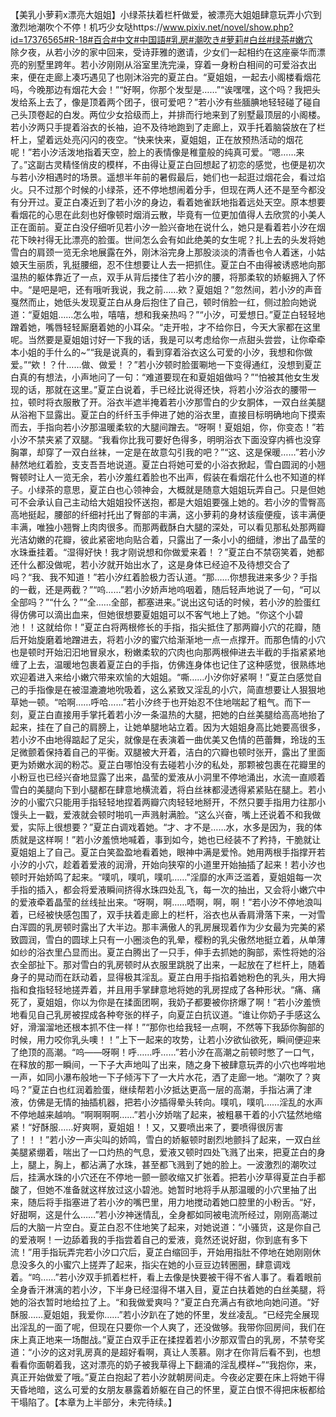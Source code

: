 【美乳小萝莉x漂亮大姐姐】小绿茶扶着栏杆做爱，被漂亮大姐姐肆意玩弄小穴到激烈地潮吹个不停！机巧少女哒https://www.pixiv.net/novel/show.php?id=17376565#R-18#百合#中文#中国語#乳房#潮吹き#萝莉#白丝#绿茶#嫩穴 　   除夕夜，从若小汐的家中回来，受诗菲雅的邀请，少女们一起相约在这座豪华而漂亮的别墅里跨年。若小汐刚刚从浴室里洗完澡，穿着一身粉白相间的可爱浴衣出来，便在走廊上凑巧遇见了也刚沐浴完的夏芷白。“夏姐姐，一起去小阁楼看烟花吗，今晚那边有烟花大会！”“好啊，你那个发型是……”“诶嘿嘿，这个吗？我把头发给系上去了，像是顶着两个团子，很可爱吧？”若小汐有些腼腆地轻轻碰了碰自己头顶卷起的白发。两位少女拾级而上，并排而行地来到了别墅最顶层的小阁楼。若小汐两只手提着浴衣的长袖，迫不及待地跑到了走廊上，双手托着脑袋放在了栏杆上，望着远处亮闪闪的夜空。“快来快来，夏姐姐，正在放预热活动的烟花呢！”若小汐活泼地指着天空，脸上的表情像是稚童般的纯真可爱。“嗯……来了。”这副古灵精怪俏皮的模样，不由得让夏芷白回想起了初恋的感觉，也便是初次与若小汐相遇时的场景。遥想半年前的暑假最后，她们也一起逛过烟花会，看过焰火。只不过那个时候的小绿茶，还不停地想闹着分手，但现在两人还不是至今都没有分开过。夏芷白凑近到了若小汐的身边，看着她雀跃地指着远处天空。原本想要看烟花的心思在此刻也好像顿时烟消云散，毕竟有一位更加值得人去欣赏的小美人正在面前。夏芷白没仔细听见若小汐一脸兴奋地在说什么，她只是看着若小汐在烟花下映衬得无比漂亮的脸蛋。世间怎么会有如此绝美的女生呢？扎上去的头发将她雪白的肩颈一览无余地展露在外，刚沐浴完身上那股淡淡的清香也令人着迷，小姑娘天生丽质，乳挺腰细，忍不住想要让人去一把抓住。夏芷白不由得被诱惑地向那温热的躯体靠近了一点，双手从背后搂住了若小汐的腰，将那柔软的娇躯拥入了怀中。“是吧是吧，还有哦听我说，我之前……欸？夏姐姐？”忽然间，若小汐的声音戛然而止，她低头发现夏芷白从身后抱住了自己，顿时俏脸一红，侧过脸向她说道：“夏姐姐……怎么啦，嘻嘻，想和我亲热吗？”“小汐，可爱想日。”夏芷白轻轻地蹭着她，嘴唇轻轻厮磨着她的小耳朵。“走开啦，才不给你日，今天大家都在这里呢。当然要是夏姐姐讨好一下我的话，我是可以考虑给你一点甜头尝尝，让你牵牵本小姐的手什么的~”“我是说真的，看到穿着浴衣这么可爱的小汐，我想和你做爱。”“欸！？什……做、做爱！？”若小汐顿时脸蛋唰地一下变得通红，没想到夏芷白真的有想法，小声地问了一句：“难道要现在和夏姐姐做吗？”“怕被其他女生发现的话，那就在这里。”夏芷白说着，手已经比说得还快，将若小汐浴衣的腰带一拉，顿时将衣服散了开。浴衣半遮半掩着若小汐那雪白的少女胴体，一双白丝美腿从浴袍下显露出。夏芷白的纤纤玉手伸进了她的浴衣里，直接目标明确地向下摸索而去，手指向若小汐那温暖柔软的大腿间蹭去。“呀啊！夏姐姐，你，你变态！”若小汐不禁夹紧了双腿。“我看你比我可要好色得多，明明浴衣下面没穿内裤也没穿胸罩，却穿了一双白丝袜，一定是在故意勾引我的吧？”“这、这是保暖……”若小汐赫然地红着脸，支支吾吾地说道。夏芷白将她可爱的小浴衣掀起，雪白圆润的小翘臀顿时让人一览无余，若小汐羞红着脸也不出声，假装在看烟花什么也不知道的样子。小绿茶的意思，夏芷白也心领神会，大概就是随意大姐姐玩弄自己。只是但她可不会承认自己主动给大姐姐投怀送抱，都是大姐姐要强上她的。若小汐的雪臀高高地挺起，腰部的纤细衬托出了臀部的丰满，这小萝莉的身材该瘦便瘦，该丰满便丰满，唯独小翘臀上肉肉很多。而那两截酥白大腿的深处，可以看见那私处那两瓣光洁幼嫩的花瓣，彼此紧密地向贴合着，只露出了一条小小的细缝，渗出了晶莹的水珠垂挂着。“湿得好快！我才刚说想和你做爱来着！？”夏芷白不禁窃笑着，她都还什么都没做呢，若小汐就开始出水了，这是身体已经迫不及待想交合了吗？“我、我不知道！”若小汐红着脸极力否认道。“那……你想我进来多少？手指的一截，还是两截？”“呜……”若小汐娇声地呜咽着，随后轻声地说了一句，“可以全部吗？”“什么？”“全……全部，都塞进来。”说出这句话的时候，若小汐的脸蛋红得仿佛可以滴出血来，但她很想要夏姐姐可以不客气地上了她。“你这个小碧池！！这就给你！”夏芷白将两根修长的手指，指尖抵住了那两瓣小穴的花瓣，随后开始旋磨着地蹭进去，将若小汐的蜜穴给渐渐地一点一点撑开。而那色情的小穴也是顿时开始汩汩地冒泉水，粉嫩柔软的穴肉也向那两根伸进去半截的手指紧紧地缠了上去，温暖地包裹着夏芷白的手指，仿佛连身体也记住了这种感觉，很熟练地欢迎着进入来给小嫩穴带来欢愉的大姐姐。“嘶……小汐你好紧啊！”夏芷白感觉自己的手指像是在被湿漉漉地吮吸着，这么紧致又淫乱的小穴，简直想要让人狠狠地草她一顿。“哈啊……呼哈……”若小汐终于也开始忍不住地喘起了粗气。而下一刻，夏芷白直接用手掌托着若小汐一条温热的大腿，把她的白丝美腿给高高地抬了起来，挂在了自己的肩膀上，让她单腿地站立着。因为大姐姐身高比她要高很多，若小汐不由地得踮起了足尖，就像是在表演着一曲优美又色情的芭蕾舞，玲珑的玉足微颤着保持着自己的平衡。双腿被大开着，洁白的穴瓣也顿时张开，露出了里面更为娇嫩水润的粉芯。夏芷白哪怕没有去碰若小汐的私处，那颗被包裹在花瓣里的小粉豆也已经兴奋地显露了出来，晶莹的爱液从小洞里不停地涌出，水流一直顺着雪白的美腿向下到小腿都在肆意地横流着，将白丝袜都浸透得紧紧贴在腿上。若小汐的小蜜穴只能用手指轻轻地捏着两瓣穴肉轻轻地掰开，不然只要手指用力往那小馒头上一戳，爱液就会顿时啪叽一声溅射满脸。“这么兴奋，嘴上还说着不和我做爱，实际上很想要？”夏芷白调戏着她。“才、才不是……水，水多是因为，我的体质就是这样啊！”若小汐羞愤地喊着，事到如今，她也已经装不了矜持，干脆就让夏姐姐上了自己。夏芷白笑盈盈地看着她，眼神中满是爱怜。她用两根手指撑开若小汐的小穴，趁着着爱液的润滑，开始向狭窄的小道里开始抽插了起来！若小汐也顿时开始娇鸣了起来。“噗叽，噗叽，噗叽……”淫靡的水声泛滥着，夏姐姐每一次手指的插入，都会将爱液瞬间挤得水珠四处乱飞，每一次的抽出，又会将小嫩穴中的爱液牵着晶莹的丝线扯出来。“呀啊，啊……唔啊，啊，啊！”若小汐不停地浪叫着，已经被快感包围了，双手扶着走廊上的栏杆，浴衣也从香肩滑落下来，一对雪白浑圆的乳房顿时露出了大半边。那丰满傲人的乳房展现着作为少女最为完美的紧致圆润，雪白的圆球上只有一小圈淡色的乳晕，樱粉的乳尖傲然地挺立着，从单薄如纱的浴衣里凸显而出。夏芷白腾出了一只手，伸手去抓她的胸部，索性将她的浴衣全部扯下。那对雪白的乳房顿时从衣服里跳脱了出来，一起放在了栏杆上，随着身子的晃动而在跃动着，显得极其淫乱。夏芷白用手指掐着她粉色的乳头，用大拇指和食指轻轻地搓弄着，并且用手掌肆意地将她的乳房捏成了各种形状。“痛、痛死了，夏姐姐，你以为你是在揉面团啊，我奶子都要被你挤爆了啊！”若小汐羞愤地看见自己乳房被捏成各种夸张的样子，向夏芷白抗议道。“谁让你奶子手感这么好，滑溜溜地还根本抓不住一样！”“那你也给我轻一点啊，不然等下我舔你胸部的时候，用力咬你乳头噢！！”上下一起来的攻势，让若小汐欲仙欲死，瞬间便迎来了绝顶的高潮。“呜——呀啊！呼……呼……”若小汐在高潮之前顿时憋了一口气，在释放的那一瞬间，一下子大声地叫了出来，随之身下被肆意玩弄的小穴也哗啦地一声，如同小瀑布般地一下子倾泻下了一大片水花，洒了走廊一地。“潮吹了？爽吗？”夏芷白也红润着脸蛋，继续帮若小汐抵达更高一层的高潮，手指沾满了津液，仿佛是无情的抽插机器，把若小汐插得晕头转向。噗叽，噗叽……淫乱的水声不停地越来越响。“啊啊啊啊……”若小汐娇喘了起来，被粗暴干着的小穴猛然地缩紧！“好酥服……好爽啊，夏姐姐！！又，又要喷出来了，要喷得很厉害了！！！”若小汐一声尖叫的娇鸣，雪白的娇躯顿时剧烈地颤抖了起来，一双白丝美腿紧绷着，喘出了一口灼热的气息，爱液又顿时四处飞溅了出来，把夏芷白的身上，腿上，胸上，都沾满了水珠，甚至都飞溅到了她的脸上。一波激烈的潮吹过后，挂满水珠的小穴还在不停地一颤一颤收缩又扩张着。把若小汐草得夏芷白手都酸了，但她不准备就这样放过这小碧池。她暂时地将手从那温暖的小穴里抽了出来，随后将手指塞进了若小汐的嘴巴里，用力地搅动着她口腔里的小粉舌。“好，好甜啊，这是什么……”若小汐神迷情乱，全身都如同被电流所经过，刚刚高潮过后的大脑一片空白。夏芷白忍不住地笑了起来，对她说道：“小骚货，这是你自己的爱液啊！一边舔着我的手指尝着自己的爱液，竟然还说好甜，你到底有多下流！”用手指玩弄完若小汐口穴后，夏芷白缩回手，开始用指肚不停地在她刚刚休息没多久的小蜜穴上搓弄了起来，指尖在她的小豆豆边转圈圈，肆意调戏着。“呜……”若小汐双手抓着栏杆，看上去像是快要被干得不省人事了。看着眼前全身香汗淋漓的若小汐，下半身已经湿得不堪入目，夏芷白扶着她的白丝美腿，将她的浴衣暂时地给拉了上。“和我做爱爽吗？”夏芷白充满占有欲地向她问道。“好酥服……夏姐姐，我爱你……”若小汐趴在了她的怀里，发丝凌乱。“已经完全展现出淫乱的一面了呢，但现在只要你一个人爽了，还没做够。我带你回房间，我们在床上真正地来一场酣战。”夏芷白双手正在揉捏着若小汐那双雪白的乳房，不禁夸奖道：“小汐的这对乳房真的是超好看啊，真让人羡慕。刚才在你背后看不到，也想看看你面朝着我，这对漂亮的奶子被我草得上下翻涌的淫乱模样~”“我抱你，来，真正开始做爱了哦。”夏芷白抱起了若小汐就朝房间走。今夜必定要在床上将她干得天昏地暗，这么可爱的女朋友暴露着娇躯在自己的怀里，夏芷白恨不得把床板都给干塌陷了。【本章为上半部分，未完待续。】